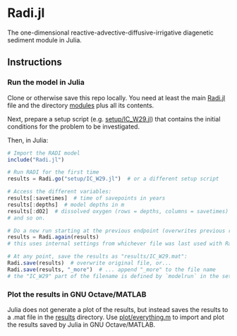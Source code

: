 # Radi.jl

The one-dimensional reactive-advective-diffusive-irrigative diagenetic sediment module in Julia.

## Instructions

### Run the model in Julia

Clone or otherwise save this repo locally.  You need at least the main [Radi.jl](Radi.jl) file and the directory [modules](modules) plus all its contents.

Next, prepare a setup script (e.g. [setup/IC_W29.jl](setup/IC_W29.jl)) that contains the initial conditions for the problem to be investigated.

Then, in Julia:

```julia
# Import the RADI model
include("Radi.jl")

# Run RADI for the first time
results = Radi.go("setup/IC_W29.jl")  # or a different setup script

# Access the different variables:
results[:savetimes]  # time of savepoints in years
results[:depths]  # model depths in m
results[:dO2]  # dissolved oxygen (rows = depths, columns = savetimes)
# and so on.

# Do a new run starting at the previous endpoint (overwrites previous results):
results = Radi.again(results)
# this uses internal settings from whichever file was last used with Radi.go().

# At any point, save the results as "results/IC_W29.mat":
Radi.save(results)  # overwrite original file, or...
Radi.save(results, "_more")  # ... append "_more" to the file name
# the "IC_W29" part of the filename is defined by `modelrun` in the setup file
```

### Plot the results in GNU Octave/MATLAB

Julia does not generate a plot of the results, but instead saves the results to a .mat file in the [results](results) directory.  Use [plot/everything.m](plot/everything.m) to import and plot the results saved by Julia in GNU Octave/MATLAB.
